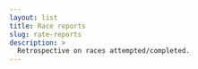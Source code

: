 ```yaml
---
layout: list
title: Race reports
slug: rate-reports
description: >
  Retrospective on races attempted/completed.
---
```

